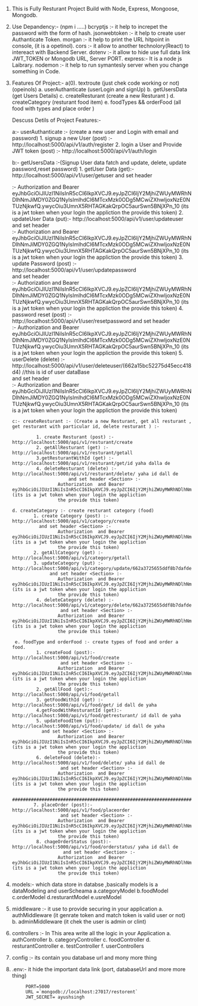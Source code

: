 1. This is Fully Resturant Project Build with Node, Express, Mongoose, Mongodb.

2. Use Depandency:- (npm i .....)
        bcryptjs :- it help to increpet the password with the form of hash.
        jsonwebtoken :- it help to create user Authanticate Token.
        morgan :- it help to print the URL hitpoint in console, (it is a opetinol).
        cors :- it allow to another technolory(React) to intereact with Backend Server.
        dotenv :- it allow to hide use full data link JWT_TOKEN or Mongodb URL, Server PORT.
        express:- It is a node js Laibrary.
        nodemon :- it help to run symantesly server when you change something in Code.

3. Features Of Project:- 
        a(0). textroute (just chek code working or not) (opeinols)
        a. userAuthanticate (userLogin and signUp)
        b. getUsersData     (get Users Details)
        c. createResturant  (create a new Resturant )
        d. createCategory    (resturant food item)
        e. foodTypes && orderFood (all food with types and place order )

    Descuss Detils of Project Features:-

    a:- userAuthanticate :- (create a new user and Login with email and password) 
               1. signup a new User (post) :- http://localhost:5000/api/v1/auth/register 
               2. login a User and Provide JWT token  (post) :- http://localhost:5000/api/v1/auth/login 


    b:- getUsersData :-(Signup User data fatch and update, delete, update password,reset password)
                1. getUser Data (get):- http://localhost:5000/api/v1/user/getuser 
                        and set header <Section> :-
                        Authorization  and Bearer eyJhbGciOiJIUzI1NiIsInR5cCI6IkpXVCJ9.eyJpZCI6IjY2MjhiZWUyMWRhNDlhNmJiMDY0ZGQ1NyIsImlhdCI6MTcxMzk0ODg5MCwiZXhwIjoxNzE0NTUzNjkwfQ.ywycOiu3UmnX5RHTAGKakQrpOC5aurSwn5BNjXPn_10 (its is a jwt token when your login the appliction 
                        the provide this token)
                2. updateUser Data (put):-  http://localhost:5000/api/v1/user/updateuser
                          and set header <Section> :-
                        Authorization  and Bearer eyJhbGciOiJIUzI1NiIsInR5cCI6IkpXVCJ9.eyJpZCI6IjY2MjhiZWUyMWRhNDlhNmJiMDY0ZGQ1NyIsImlhdCI6MTcxMzk0ODg5MCwiZXhwIjoxNzE0NTUzNjkwfQ.ywycOiu3UmnX5RHTAGKakQrpOC5aurSwn5BNjXPn_10 (its is a jwt token when your login the appliction 
                        the provide this token)
                3. update Password (post) :-  http://localhost:5000/api/v1/user/updatepassword       
                          and set header <Section> :-
                        Authorization  and Bearer eyJhbGciOiJIUzI1NiIsInR5cCI6IkpXVCJ9.eyJpZCI6IjY2MjhiZWUyMWRhNDlhNmJiMDY0ZGQ1NyIsImlhdCI6MTcxMzk0ODg5MCwiZXhwIjoxNzE0NTUzNjkwfQ.ywycOiu3UmnX5RHTAGKakQrpOC5aurSwn5BNjXPn_10 (its is a jwt token when your login the appliction 
                        the provide this token)
                4. password reset (post) :-  http://localhost:5000/api/v1/user/resetpassword 
                         and set header <Section> :-
                        Authorization  and Bearer eyJhbGciOiJIUzI1NiIsInR5cCI6IkpXVCJ9.eyJpZCI6IjY2MjhiZWUyMWRhNDlhNmJiMDY0ZGQ1NyIsImlhdCI6MTcxMzk0ODg5MCwiZXhwIjoxNzE0NTUzNjkwfQ.ywycOiu3UmnX5RHTAGKakQrpOC5aurSwn5BNjXPn_10 (its is a jwt token when your login the appliction 
                        the provide this token)
                5. userDelete (delete) :-  http://localhost:5000/api/v1/user/deleteuser/(662a15bc52275d45ecc418d4) //this is id of user dataBase                    
                          and set header <Section> :-
                        Authorization  and Bearer eyJhbGciOiJIUzI1NiIsInR5cCI6IkpXVCJ9.eyJpZCI6IjY2MjhiZWUyMWRhNDlhNmJiMDY0ZGQ1NyIsImlhdCI6MTcxMzk0ODg5MCwiZXhwIjoxNzE0NTUzNjkwfQ.ywycOiu3UmnX5RHTAGKakQrpOC5aurSwn5BNjXPn_10 (its is a jwt token when your login the appliction 
                        the provide this token)

       c:- createResturant :- (Create a new Resturant, get all resturant , get resturant with particular id, delete resturant ) :-
       
                1. create Resturant (post) :-http://localhost:5000/api/v1/resturant/create
                2. getAllResturant (get) :- http://localhost:5000/api/v1/resturant/getall
                3.getResturantWithId (get) :- http://localhost:5000/api/v1/resturant/get/id yaha dalla de
                4. deleteResturant (delete) :-  http://localhost:5000/api/v1/resturant/delete/ yaha id dall de 
                            and set header <Section> :-
                        Authorization  and Bearer eyJhbGciOiJIUzI1NiIsInR5cCI6IkpXVCJ9.eyJpZCI6IjY2MjhiZWUyMWRhNDlhNmJiMDY0ZGQ1NyIsImlhdCI6MTcxMzk0ODg5MCwiZXhwIjoxNzE0NTUzNjkwfQ.ywycOiu3UmnX5RHTAGKakQrpOC5aurSwn5BNjXPn_10 (its is a jwt token when your login the appliction 
                        the provide this token)      

       d. createCategory :- create resturant category (food) 
               1. create Category (post) :- http://localhost:5000/api/v1/category/create 
                 and set header <Section> :-
                        Authorization  and Bearer eyJhbGciOiJIUzI1NiIsInR5cCI6IkpXVCJ9.eyJpZCI6IjY2MjhiZWUyMWRhNDlhNmJiMDY0ZGQ1NyIsImlhdCI6MTcxMzk0ODg5MCwiZXhwIjoxNzE0NTUzNjkwfQ.ywycOiu3UmnX5RHTAGKakQrpOC5aurSwn5BNjXPn_10 (its is a jwt token when your login the appliction 
                        the provide this token) 
               2. getAllCategory (get) :- http://localhost:5000/api/v1/category/getall
               3. updateCategory (put) :-  http://localhost:5000/api/v1/category/update/662a3725655ddf8b7dafde65
                     and set header <Section> :-
                        Authorization  and Bearer eyJhbGciOiJIUzI1NiIsInR5cCI6IkpXVCJ9.eyJpZCI6IjY2MjhiZWUyMWRhNDlhNmJiMDY0ZGQ1NyIsImlhdCI6MTcxMzk0ODg5MCwiZXhwIjoxNzE0NTUzNjkwfQ.ywycOiu3UmnX5RHTAGKakQrpOC5aurSwn5BNjXPn_10 (its is a jwt token when your login the appliction 
                        the provide this token) 
                4. deleteCategory (delete) :-  http://localhost:5000/api/v1/category/delete/662a3725655ddf8b7dafde65
                         and set header <Section> :-
                        Authorization  and Bearer eyJhbGciOiJIUzI1NiIsInR5cCI6IkpXVCJ9.eyJpZCI6IjY2MjhiZWUyMWRhNDlhNmJiMDY0ZGQ1NyIsImlhdCI6MTcxMzk0ODg5MCwiZXhwIjoxNzE0NTUzNjkwfQ.ywycOiu3UmnX5RHTAGKakQrpOC5aurSwn5BNjXPn_10 (its is a jwt token when your login the appliction 
                        the provide this token) 

        e. foodType and orderFood :- create types of food and order a food.
                1. createFood (post):- http://localhost:5000/api/v1/food/create
                         and set header <Section> :-
                        Authorization  and Bearer eyJhbGciOiJIUzI1NiIsInR5cCI6IkpXVCJ9.eyJpZCI6IjY2MjhiZWUyMWRhNDlhNmJiMDY0ZGQ1NyIsImlhdCI6MTcxMzk0ODg5MCwiZXhwIjoxNzE0NTUzNjkwfQ.ywycOiu3UmnX5RHTAGKakQrpOC5aurSwn5BNjXPn_10 (its is a jwt token when your login the appliction 
                        the provide this token) 
                2. getAllFood (get):-  http://localhost:5000/api/v1/food/getall
                3. getFoodWithId (get) :-  http://localhost:5000/api/v1/food/get/ id dall de yaha
                4.getFoodWithResturantId (get):- http://localhost:5000/api/v1/food/getresturant/ id dall de yaha
                5. updateFoodItem (put):-  http://localhost:5000/api/v1/food/update/ id dall de yaha
                  and set header <Section> :-
                        Authorization  and Bearer eyJhbGciOiJIUzI1NiIsInR5cCI6IkpXVCJ9.eyJpZCI6IjY2MjhiZWUyMWRhNDlhNmJiMDY0ZGQ1NyIsImlhdCI6MTcxMzk0ODg5MCwiZXhwIjoxNzE0NTUzNjkwfQ.ywycOiu3UmnX5RHTAGKakQrpOC5aurSwn5BNjXPn_10 (its is a jwt token when your login the appliction 
                        the provide this token) 
                6. deleteFood (delete):- http://localhost:5000/api/v1/food/delete/ yaha id dall de
                         and set header <Section> :-
                        Authorization  and Bearer eyJhbGciOiJIUzI1NiIsInR5cCI6IkpXVCJ9.eyJpZCI6IjY2MjhiZWUyMWRhNDlhNmJiMDY0ZGQ1NyIsImlhdCI6MTcxMzk0ODg5MCwiZXhwIjoxNzE0NTUzNjkwfQ.ywycOiu3UmnX5RHTAGKakQrpOC5aurSwn5BNjXPn_10 (its is a jwt token when your login the appliction 
                        the provide this token)         
         ###########################################################################################################             
               7. placeOrder (post):-http://localhost:5000/api/v1/food/placeorder
                         and set header <Section> :-
                        Authorization  and Bearer eyJhbGciOiJIUzI1NiIsInR5cCI6IkpXVCJ9.eyJpZCI6IjY2MjhiZWUyMWRhNDlhNmJiMDY0ZGQ1NyIsImlhdCI6MTcxMzk0ODg5MCwiZXhwIjoxNzE0NTUzNjkwfQ.ywycOiu3UmnX5RHTAGKakQrpOC5aurSwn5BNjXPn_10 (its is a jwt token when your login the appliction 
                        the provide this token)        
                8. chageOrderStatus (post):-http://localhost:5000/api/v1/food/orderstatus/ yaha id dall de
                          and set header <Section> :-
                        Authorization  and Bearer eyJhbGciOiJIUzI1NiIsInR5cCI6IkpXVCJ9.eyJpZCI6IjY2MjhiZWUyMWRhNDlhNmJiMDY0ZGQ1NyIsImlhdCI6MTcxMzk0ODg5MCwiZXhwIjoxNzE0NTUzNjkwfQ.ywycOiu3UmnX5RHTAGKakQrpOC5aurSwn5BNjXPn_10 (its is a jwt token when your login the appliction 
                        the provide this token) 
4. models:- which data store in databse ,basically models is a dataModeling and  userScheama
        a.categoryModel
        b.foodModel
        c.orderModel
        d.resturantModel
        e.usreModel

5. middleware :- it use to provide securing in your application
        a.   authMiddleware (it genrate token and match token is valid user or not)      
        b.   adminMiddleware (it chek the user is admin or clint)

6. controllers :- In This area write all the logic in your Application
        a. authController
        b. categoryController
        c. foodController
        d. resturantController
        e. testController
        f. userControllers
7. config :- its contain you database url and mony more thing        

8. .env:- it hide the important data link (port, databaseUrl and more more thing)
                 
            PORT=5000
            URL =`mongodb://localhost:27017/restorent`
            JWT_SECRET= ayushsingh
